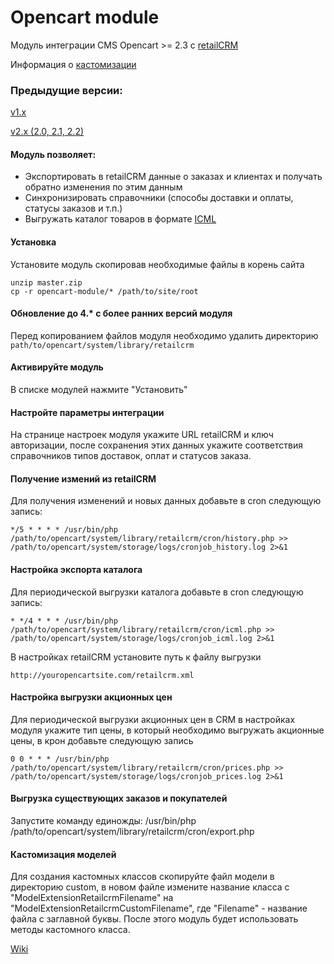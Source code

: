 Opencart module
===============

Модуль интеграции CMS Opencart >= 2.3 c [retailCRM](https://retailcrm.ru)

Информация о [кастомизации](https://github.com/retailcrm/opencart-module/wiki/%D0%9A%D0%B0%D1%81%D1%82%D0%BE%D0%BC%D0%B8%D0%B7%D0%B0%D1%86%D0%B8%D1%8F-%D0%B8%D0%BD%D1%82%D0%B5%D0%B3%D1%80%D0%B0%D1%86%D0%B8%D0%BE%D0%BD%D0%BD%D0%BE%D0%B3%D0%BE-%D0%BF%D0%BB%D0%B0%D0%B3%D0%B8%D0%BD%D0%B0)

### Предыдущие версии:

[v1.x](https://github.com/retailcrm/opencart-module/tree/v1.x)

[v2.x (2.0, 2.1, 2.2)](https://github.com/retailcrm/opencart-module/tree/v2.2)

#### Модуль позволяет:

* Экспортировать в retailCRM данные о заказах и клиентах и получать обратно изменения по этим данным
* Синхронизировать справочники (способы доставки и оплаты, статусы заказов и т.п.)
* Выгружать каталог товаров в формате [ICML](http://www.retailcrm.ru/docs/Developers/ICML)

#### Установка

Установите модуль скопировав необходимые файлы в корень сайта

```
unzip master.zip
cp -r opencart-module/* /path/to/site/root
```

#### Обновление до 4.* с более ранних версий модуля

Перед копированием файлов модуля необходимо удалить директорию `path/to/opencart/system/library/retailcrm`

#### Активируйте модуль

В списке модулей нажмите "Установить"

#### Настройте параметры интеграции

На странице настроек модуля укажите URL retailCRM и ключ авторизации, после сохранения этих данных укажите соответствия справочников типов доставок, оплат и статусов заказа.

#### Получение измений из retailCRM

Для получения изменений и новых данных добавьте в cron следующую запись:

```
*/5 * * * * /usr/bin/php /path/to/opencart/system/library/retailcrm/cron/history.php >> /path/to/opencart/system/storage/logs/cronjob_history.log 2>&1
```

#### Настройка экспорта каталога

Для периодической выгрузки каталога добавьте в cron следующую запись:

```
* */4 * * * /usr/bin/php /path/to/opencart/system/library/retailcrm/cron/icml.php >> /path/to/opencart/system/storage/logs/cronjob_icml.log 2>&1
```

В настройках retailCRM установите путь к файлу выгрузки

```
http://youropencartsite.com/retailcrm.xml
```
#### Настройка выгрузки акционных цен

Для периодической выгрузки акционных цен в CRM в настройках модуля укажите тип цены, в который необходимо выгружать акционные цены, в крон добавьте следующую запись

```
0 0 * * * /usr/bin/php /path/to/opencart/system/library/retailcrm/cron/prices.php >> /path/to/opencart/system/storage/logs/cronjob_prices.log 2>&1
```

#### Выгрузка существующих заказов и покупателей

Запустите команду единожды:
/usr/bin/php /path/to/opencart/system/library/retailcrm/cron/export.php

#### Кастомизация моделей

Для создания кастомных классов скопируйте файл модели в директорию custom, в новом файле измените название класса с "ModelExtensionRetailcrmFilename" на "ModelExtensionRetailcrmCustomFilename", где "Filename" - название файла с заглавной буквы. После этого модуль будет использовать методы кастомного класса.

[Wiki](https://github.com/retailcrm/opencart-module/wiki/%D0%9A%D0%B0%D1%81%D1%82%D0%BE%D0%BC%D0%B8%D0%B7%D0%B0%D1%86%D0%B8%D1%8F-%D0%B8%D0%BD%D1%82%D0%B5%D0%B3%D1%80%D0%B0%D1%86%D0%B8%D0%BE%D0%BD%D0%BD%D0%BE%D0%B3%D0%BE-%D0%BF%D0%BB%D0%B0%D0%B3%D0%B8%D0%BD%D0%B0)